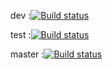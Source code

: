 dev :[![Build status](https://build.appcenter.ms/v0.1/apps/e8e58652-f93a-438c-ba1b-e7d728014e5d/branches/dev/badge)](https://appcenter.ms)

test :[![Build status](https://build.appcenter.ms/v0.1/apps/e8e58652-f93a-438c-ba1b-e7d728014e5d/branches/test/badge)](https://appcenter.ms)

master :[![Build status](https://build.appcenter.ms/v0.1/apps/e8e58652-f93a-438c-ba1b-e7d728014e5d/branches/master/badge)](https://appcenter.ms)
